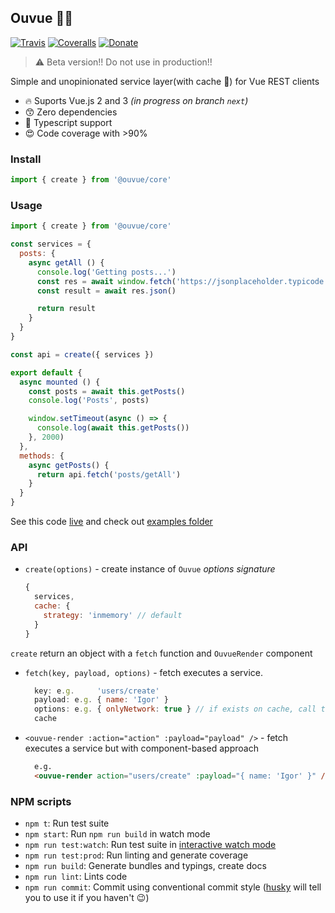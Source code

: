 ## Ouvue 👂🏻

[![Travis](https://img.shields.io/travis/IgorHalfeld/ouvue.svg)](https://travis-ci.org/IgorHalfeld/ouvue)
[![Coveralls](https://img.shields.io/coveralls/alexjoverm/typescript-library-starter.svg)](https://coveralls.io/github/alexjoverm/typescript-library-starter)
[![Donate](https://img.shields.io/badge/donate-picpay-green.svg)](http://picpay.me/igorhalfeld)

> ⚠️  Beta version!! Do not use in production!!

Simple and unopinionated service layer(with cache 🤩) for Vue REST clients 

- 🔥 Suports Vue.js 2 and 3 _(in progress on branch `next`)_
- 😙 Zero dependencies
- 💅 Typescript support
- 😍 Code coverage with >90% 

### Install

```javascript
import { create } from '@ouvue/core'
```

### Usage

```js
import { create } from '@ouvue/core'

const services = {
  posts: {
    async getAll () {
      console.log('Getting posts...')
      const res = await window.fetch('https://jsonplaceholder.typicode.com/posts')
      const result = await res.json()

      return result
    }
  }
}

const api = create({ services })

export default {
  async mounted () {
    const posts = await this.getPosts()
    console.log('Posts', posts)

    window.setTimeout(async () => {
      console.log(await this.getPosts())
    }, 2000)
  },
  methods: {
    async getPosts() {
      return api.fetch('posts/getAll')
    }
  }
}
```

See this code [live](https://ouvue-basic-vue-demo.surge.sh/) and check out [examples folder](https://github.com/IgorHalfeld/ouvue/tree/master/examples/)

### API

- `create(options)` - create instance of `Ouvue`
  _options signature_
    ```js
    {
      services,
      cache: {
        strategy: 'inmemory' // default
      }
    }
    ```
`create` return an object with a `fetch` function and `OuvueRender` component

- `fetch(key, payload, options)` - fetch executes a service.
    ```js
      key: e.g.     'users/create'
      payload: e.g. { name: 'Igor' }
      options: e.g. { onlyNetwork: true } // if exists on cache, call the network and update the
      cache
    ```
- `<ouvue-render :action="action" :payload="payload" />` - fetch executes a service but with component-based approach
    ```html
      e.g.
      <ouvue-render action="users/create" :payload="{ name: 'Igor' }" />
    ```

### NPM scripts

 - `npm t`: Run test suite
 - `npm start`: Run `npm run build` in watch mode
 - `npm run test:watch`: Run test suite in [interactive watch mode](http://facebook.github.io/jest/docs/cli.html#watch)
 - `npm run test:prod`: Run linting and generate coverage
 - `npm run build`: Generate bundles and typings, create docs
 - `npm run lint`: Lints code
 - `npm run commit`: Commit using conventional commit style ([husky](https://github.com/typicode/husky) will tell you to use it if you haven't :wink:)
